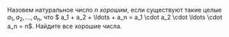 Назовем натуральное число $n$ <i>хорошим</i>, 
если существуют такие целые  
$a_1 ,a_2 , \ldots ,a_n$, что  $ a_1  + a_2  +  \ldots  + a_n  = a_1  \cdot a_2  \cdot  \ldots  \cdot a_n  = n$. 
Найдите все  хорошие  числа.
